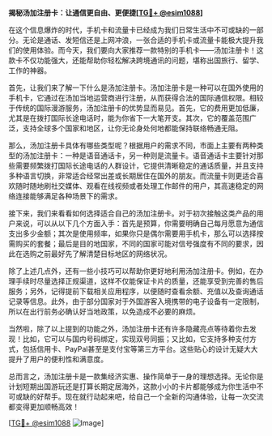 **揭秘汤加注册卡：让通信更自由、更便捷[[TG💪+ @esim1088](https://t.me/s/esim1088)]**

在这个信息爆炸的时代，手机卡和流量卡已经成为我们日常生活中不可或缺的一部分。无论是通话、发短信还是上网冲浪，一张合适的手机卡或流量卡能极大提升我们的使用体验。而今天，我们要向大家推荐一款特别的手机卡——汤加注册卡！这款卡不仅功能强大，还能帮助你轻松解决跨境通讯的问题，堪称出国旅行、留学、工作的神器。

首先，让我们来了解一下什么是汤加注册卡。汤加注册卡是一种可以在国外使用的手机卡，它通过在汤加当地运营商进行注册，从而获得合法的国际通信权限。相较于传统的国际漫游服务，汤加注册卡的优势显而易见。首先，它的费用更加低廉，尤其是在拨打国际长途电话时，能为你省下一大笔开支。其次，它的覆盖范围广泛，支持全球多个国家和地区，让你无论身处何地都能保持联络畅通无阻。

那么，汤加注册卡具体有哪些类型呢？根据用户的需求不同，市面上主要有两种类型的汤加注册卡：一种是语音通话卡，另一种则是流量卡。语音通话卡主要针对那些需要频繁拨打国际长途电话的人群设计，它提供清晰稳定的通话质量，并且支持多种语言切换，非常适合经常出差或长期居住在国外的朋友。而流量卡则更适合喜欢随时随地刷社交媒体、观看在线视频或者处理工作邮件的用户，其高速稳定的网络连接能够满足各种场景下的需求。

接下来，我们来看看如何选择适合自己的汤加注册卡。对于初次接触这类产品的用户来说，可以从以下几个方面入手：首先是预算，你需要明确自己每月愿意为通信支出多少金额；其次是使用频率，如果你只是偶尔需要用手机卡，那么可以选择按需购买的套餐；最后是目的地国家，不同的国家可能对信号强度有不同的要求，因此在选购之前最好先了解清楚目标地区的网络状况。

除了上述几点外，还有一些小技巧可以帮助你更好地利用汤加注册卡。例如，在办理手续时尽量选择正规渠道，这样不仅能保证卡片的质量，还能享受到完善的售后服务；另外，记得提前下载相关应用程序，以便随时查看余额、充值以及查询通话记录等信息。此外，由于部分国家对于外国游客入境携带的电子设备有一定限制，所以在出行前务必确认好当地政策，以免造成不必要的麻烦。

当然啦，除了以上提到的功能之外，汤加注册卡还有许多隐藏亮点等待着你去发现！比如，它可以与国内号码绑定，实现双号同振；又比如，它支持多种支付方式，包括信用卡、PayPal甚至是支付宝等第三方平台。这些贴心的设计无疑大大提升了用户的便利性和满意度。

总而言之，汤加注册卡是一款集经济实惠、操作简单于一身的理想选择。无论你是计划短期出国游玩还是打算长期定居海外，这款小小的卡片都能够成为你生活中不可或缺的好帮手。现在就行动起来吧，给自己一个全新的沟通体验，让每一次交流都变得更加顺畅高效！

[[TG💪+ @esim1088](https://t.me/s/esim1088) ![Image](https://i.postimg.cc/4NQfJmqS/Snipaste-2025-05-13-00-14-12.png)]